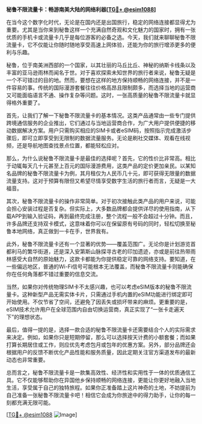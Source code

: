**秘鲁不限流量卡：畅游南美大陆的网络利器[[TG💪+ @esim1088](https://t.me/s/esim1088)]**

在当今这个数字化时代，无论是在国内还是出国旅行，稳定的网络连接都显得尤为重要。尤其是当你来到秘鲁这样一个充满自然奇观和文化魅力的国家时，拥有一张优质的手机卡或流量卡几乎是每位游客的必备之选。今天，我们就来聊聊秘鲁不限流量卡，它不仅能让你随时随地享受高速上网体验，还能为你的旅行增添更多的便利与乐趣。

秘鲁，位于南美洲西部的一个国家，以其壮丽的马丘比丘、神秘的纳斯卡线条以及丰富的亚马逊雨林而闻名于世。对于喜欢探索未知世界的旅行者来说，秘鲁无疑是一个不可错过的目的地。然而，要想在这样的地方保持顺畅的网络连接，并不是一件容易的事。传统的国际漫游套餐往往价格高昂且限制颇多，而选择当地的运营商又可能面临语言不通、操作复杂等问题。这时，一张高质量的秘鲁不限流量卡就显得格外重要了。

首先，让我们了解一下秘鲁不限流量卡的基本情况。这类产品通常由一些专门提供跨境通信服务的企业推出，它们通过与当地运营商合作，为广大用户提供便捷的移动数据解决方案。用户只需购买相应的SIM卡或者eSIM码，按照指示完成激活步骤后，即可立即享受到无限制的数据流量服务。无论是刷社交媒体、观看在线视频，还是导航地图查找景点位置，都能轻松应对。

那么，为什么说秘鲁不限流量卡是最佳的选择呢？首先，它的性价比非常高。相比于动辄每天几十元甚至上百元的国际漫游费用，这类产品的定价更加亲民。以某知名品牌的秘鲁不限流量卡为例，其月租仅为人民币几十元，即可获得无限量的数据流量支持。这对于预算有限但又希望尽情享受数字生活的旅行者而言，无疑是一大福音。

其次，秘鲁不限流量卡的操作非常简单。对于初次接触此类产品的用户来说，可能会担心安装过程是否复杂。但实际上，大多数品牌都会提供详尽的使用指南，从下载APP到输入验证码，再到最终完成注册，整个流程一般不会超过十分钟。而且，许多品牌还支持双卡模式，这意味着你可以在保留原有号码的同时，轻松切换至秘鲁本地网络，真正做到一卡在手，世界我有。

此外，秘鲁不限流量卡还有一个显著的优势——覆盖范围广。无论你是计划游览首都利马的繁华街道，还是深入安第斯山脉探寻古老的印加遗迹，亦或是前往热带雨林感受大自然的原始魅力，这款卡都能为你提供稳定可靠的网络支持。要知道，在一些偏远地区，普通的Wi-Fi信号可能根本无法覆盖，而秘鲁不限流量卡则能确保你在任何角落都不错过重要的信息交流。

当然，如果你对传统物理SIM卡不太感兴趣，也可以考虑eSIM版本的秘鲁不限流量卡。这种新型产品无需实体卡片，只需通过手机内置的eSIM功能进行绑定即可开始使用。不仅节省了空间，还避免了因丢失或损坏带来的麻烦。更重要的是，eSIM技术允许用户在全球范围内自由切换运营商，真正实现了“一张卡走遍天下”的理想状态。

最后，值得一提的是，选择一款合适的秘鲁不限流量卡还需要结合个人的实际需求来决定。例如，如果你只是短期停留，那么可以选择按天计费的小额套餐；而如果打算长期居住或工作，则应优先考虑包月或包年的优惠方案。另外，部分品牌还会根据用户的反馈不断优化产品性能和服务质量，因此定期关注官方渠道发布的最新动态也非常重要。

总而言之，秘鲁不限流量卡是一款集高效性、经济性和实用性于一体的优质通信工具。它不仅能够帮助你在异国他乡保持顺畅的网络连接，更能让你更好地融入当地生活，享受属于自己的独特旅程。如果你正准备踏上这片神奇的土地，不妨提前为自己准备一张秘鲁不限流量卡吧！相信它会成为你旅途中的得力助手，让你的每一刻都充满无限可能。

[[TG💪+ @esim1088](https://t.me/s/esim1088) ![Image](https://i.postimg.cc/4NQfJmqS/Snipaste-2025-05-13-00-14-12.png)]